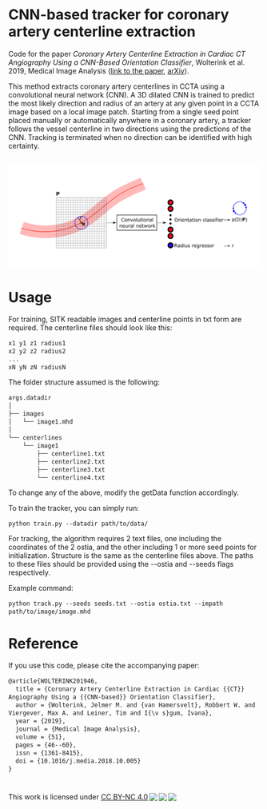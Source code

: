 # CNN-based tracker for coronary artery centerline extraction
Code for the paper _Coronary Artery Centerline Extraction in Cardiac CT Angiography Using a CNN-Based Orientation Classifier_, Wolterink et al. 2019, Medical Image Analysis  ([link to the paper](https://www.sciencedirect.com/science/article/pii/S1361841518308491), [arXiv](https://arxiv.org/abs/1810.03143)).

This method extracts coronary artery centerlines in CCTA using a convolutional neural network (CNN). A 3D dilated CNN is trained to predict the most likely direction and radius of an artery at any given point in a CCTA image based on a local image patch. Starting from a single seed point placed manually or automatically anywhere in a coronary artery, a tracker follows the vessel centerline in two directions using the predictions of the CNN. Tracking is terminated when no direction can be identified with high certainty.

##
![image](assets/repo-img.png)
##

# Usage
For training, SITK readable images and centerline points in txt form are required.
The centerline files should look like this:

```
x1 y1 z1 radius1
x2 y2 z2 radius2
...
xN yN zN radiusN
``` 
The folder structure assumed is the following:

```
args.datadir
│
├── images
│   └── image1.mhd
│
└── centerlines
    └── image1
        ├── centerline1.txt
        ├── centerline2.txt
        ├── centerline3.txt
        └── centerline4.txt
```

To change any of the above, modify the getData function accordingly. 

To train the tracker, you can simply run:
```
python train.py --datadir path/to/data/
```

For tracking, the algorithm requires 2 text files, one including the coordinates of the 2 ostia, and the other including 1 or more seed points for initialization. Structure is the same as the centerline files above. The paths to these files should be provided using the --ostia and --seeds flags respectively. 

Example command:
```
python track.py --seeds seeds.txt --ostia ostia.txt --impath path/to/image/image.mhd
```

# Reference
If you use this code, please cite the accompanying paper:

```
@article{WOLTERINK201946,
  title = {Coronary Artery Centerline Extraction in Cardiac {{CT}} Angiography Using a {{CNN-based}} Orientation Classifier},
  author = {Wolterink, Jelmer M. and {van Hamersvelt}, Robbert W. and Viergever, Max A. and Leiner, Tim and I{\v s}gum, Ivana},
  year = {2019},
  journal = {Medical Image Analysis},
  volume = {51},
  pages = {46--60},
  issn = {1361-8415},
  doi = {10.1016/j.media.2018.10.005}
}
```
#
<p xmlns:cc="http://creativecommons.org/ns#" >This work is licensed under <a href="http://creativecommons.org/licenses/by-nc/4.0/?ref=chooser-v1" target="_blank" rel="license noopener noreferrer" style="display:inline-block;">CC BY-NC 4.0<img style="height:22px!important;margin-left:3px;vertical-align:text-bottom;" src="https://mirrors.creativecommons.org/presskit/icons/cc.svg?ref=chooser-v1"><img style="height:22px!important;margin-left:3px;vertical-align:text-bottom;" src="https://mirrors.creativecommons.org/presskit/icons/by.svg?ref=chooser-v1"><img style="height:22px!important;margin-left:3px;vertical-align:text-bottom;" src="https://mirrors.creativecommons.org/presskit/icons/nc.svg?ref=chooser-v1"></a></p>
